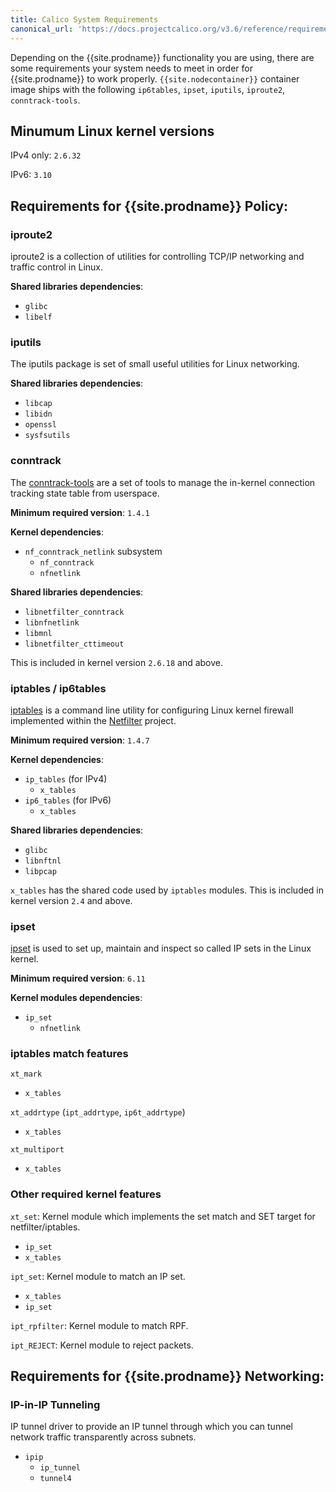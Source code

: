 ```yaml
---
title: Calico System Requirements
canonical_url: 'https://docs.projectcalico.org/v3.6/reference/requirements'
---
```


Depending on the {{site.prodname}} functionality you are using, there are some requirements your system needs to meet in order for {{site.prodname}} to work properly.
`{{site.nodecontainer}}` container image ships with the following `ip6tables`, `ipset`, `iputils`, `iproute2`, `conntrack-tools`.

## Minumum Linux kernel versions

IPv4 only: `2.6.32`

IPv6: `3.10`

## Requirements for {{site.prodname}} Policy:

### iproute2
 
 iproute2 is a collection of utilities for controlling TCP/IP networking and traffic control in Linux.
 
 **Shared libraries dependencies**:
  - `glibc`
  - `libelf`
 
### iputils 

The iputils package is set of small useful utilities for Linux networking.
 
 **Shared libraries dependencies**:
  - `libcap`
  - `libidn`
  - `openssl`
  - `sysfsutils`
 
### conntrack 

The [conntrack-tools](http://www.netfilter.org/projects/conntrack-tools/index.html) are a set of tools to manage the in-kernel connection tracking state table from userspace.
 
 **Minimum required version**: `1.4.1` 
 
 **Kernel dependencies**: 
 - `nf_conntrack_netlink` subsystem
    - `nf_conntrack`
    - `nfnetlink`
 
 **Shared libraries dependencies**:
  - `libnetfilter_conntrack` 
  - `libnfnetlink` 
  - `libmnl`
  - `libnetfilter_cttimeout`
 
This is included in kernel version `2.6.18` and above.
 
### iptables / ip6tables

[iptables](http://www.netfilter.org/projects/iptables/index.html) is a command line utility for configuring Linux kernel firewall implemented within the [Netfilter](http://www.netfilter.org) project.
 
 **Minimum required version**: `1.4.7` 
 
 **Kernel dependencies**: 
 - `ip_tables` (for IPv4)
    - `x_tables`
 - `ip6_tables` (for IPv6)
    - `x_tables`
 
 **Shared libraries dependencies**:
  - `glibc`
  - `libnftnl`
  - `libpcap`
 
`x_tables` has the shared code used by `iptables` modules.
 This is included in kernel version `2.4` and above.
 
### ipset 

[ipset](http://ipset.netfilter.org/) is used to set up, maintain and inspect so called IP sets in the Linux kernel.
 
 **Minimum required version**: `6.11`
 
 **Kernel modules dependencies**: 
 - `ip_set`
    - `nfnetlink`
 
### iptables match features

`xt_mark`
   - `x_tables`
    
`xt_addrtype` (`ipt_addrtype`, `ip6t_addrtype`) 
   - `x_tables`

`xt_multiport`
   - `x_tables`
 
### Other required kernel features

`xt_set`: Kernel module which implements the set match and SET target for netfilter/iptables.
 - `ip_set`
 - `x_tables`
 
`ipt_set`: Kernel module to match an IP set.
 - `x_tables`
 - `ip_set`
 
`ipt_rpfilter`: Kernel module to match RPF.

`ipt_REJECT`: Kernel module to reject packets.

## Requirements for {{site.prodname}} Networking:
 
### IP-in-IP Tunneling

IP tunnel driver to provide an IP tunnel through which you can tunnel network traffic transparently across subnets.

 - `ipip`
    - `ip_tunnel`
    - `tunnel4`
